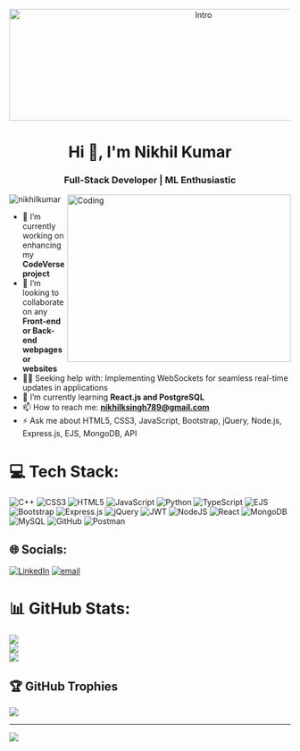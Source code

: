 <p align="center">
  <img src="https://i.pinimg.com/originals/7a/e3/c7/7ae3c7ad104a968dc735871c0bf17608.gif" alt="Intro" height="200" width="680">
</p>


<h1 align="center">Hi 👋, I'm Nikhil Kumar</h1>
<h3 align="center"> Full-Stack Developer | ML Enthusiastic</h3>

<img align="right" alt="Coding" height="300" width="400" src="https://i.pinimg.com/originals/90/70/32/9070324cdfc07c68d60eed0c39e77573.gif">

<p align="left">
  <img src="https://komarev.com/ghpvc/?username=niikhilkumar&label=Profile%20views&color=0e75b6&style=flat" alt="nikhilkumar" />
</p>

- 🔭 I’m currently working on enhancing my **CodeVerse project**
- 🌱  I’m looking to collaborate on any **Front-end or Back-end webpages or websites**
- 👨‍💻  Seeking help with: Implementing WebSockets for seamless real-time updates in applications
- 💬 I’m currently learning **React.js and PostgreSQL**
- 📫 How to reach me: **nikhilksingh789@gmail.com**
- ⚡ Ask me about HTML5, CSS3, JavaScript, Bootstrap, jQuery, Node.js, Express.js, EJS, MongoDB, API

# 💻 Tech Stack:
![C++](https://img.shields.io/badge/c++-%2300599C.svg?style=for-the-badge&logo=c%2B%2B&logoColor=white) ![CSS3](https://img.shields.io/badge/css3-%231572B6.svg?style=for-the-badge&logo=css3&logoColor=white) ![HTML5](https://img.shields.io/badge/html5-%23E34F26.svg?style=for-the-badge&logo=html5&logoColor=white) ![JavaScript](https://img.shields.io/badge/javascript-%23323330.svg?style=for-the-badge&logo=javascript&logoColor=%23F7DF1E) ![Python](https://img.shields.io/badge/python-3670A0?style=for-the-badge&logo=python&logoColor=ffdd54) ![TypeScript](https://img.shields.io/badge/typescript-%23007ACC.svg?style=for-the-badge&logo=typescript&logoColor=white) ![EJS](https://img.shields.io/badge/ejs-%23B4CA65.svg?style=for-the-badge&logo=ejs&logoColor=black) ![Bootstrap](https://img.shields.io/badge/bootstrap-%238511FA.svg?style=for-the-badge&logo=bootstrap&logoColor=white) ![Express.js](https://img.shields.io/badge/express.js-%23404d59.svg?style=for-the-badge&logo=express&logoColor=%2361DAFB) ![jQuery](https://img.shields.io/badge/jquery-%230769AD.svg?style=for-the-badge&logo=jquery&logoColor=white) ![JWT](https://img.shields.io/badge/JWT-black?style=for-the-badge&logo=JSON%20web%20tokens) ![NodeJS](https://img.shields.io/badge/node.js-6DA55F?style=for-the-badge&logo=node.js&logoColor=white) ![React](https://img.shields.io/badge/react-%2320232a.svg?style=for-the-badge&logo=react&logoColor=%2361DAFB) ![MongoDB](https://img.shields.io/badge/MongoDB-%234ea94b.svg?style=for-the-badge&logo=mongodb&logoColor=white) ![MySQL](https://img.shields.io/badge/mysql-4479A1.svg?style=for-the-badge&logo=mysql&logoColor=white) ![GitHub](https://img.shields.io/badge/github-%23121011.svg?style=for-the-badge&logo=github&logoColor=white) ![Postman](https://img.shields.io/badge/Postman-FF6C37?style=for-the-badge&logo=postman&logoColor=white)

## 🌐 Socials:
[![LinkedIn](https://img.shields.io/badge/LinkedIn-%230077B5.svg?logo=linkedin&logoColor=white)](https://linkedin.com/in/https://www.linkedin.com/in/nikhil-kumar072005/) [![email](https://img.shields.io/badge/Email-D14836?logo=gmail&logoColor=white)](mailto:nikhilksingh789@gmail.com) 


# 📊 GitHub Stats:
![](https://github-readme-stats.vercel.app/api?username=Nikhilkumarkiit&theme=darcula&hide_border=false&include_all_commits=false&count_private=false)<br/>
![](https://nirzak-streak-stats.vercel.app/?user=Nikhilkumarkiit&theme=darcula&hide_border=false)<br/>
![](https://github-readme-stats.vercel.app/api/top-langs/?username=Nikhilkumarkiit&theme=darcula&hide_border=false&include_all_commits=false&count_private=false&layout=compact)

## 🏆 GitHub Trophies
![](https://github-profile-trophy.vercel.app/?username=Nikhilkumarkiit&theme=dracula&no-frame=false&no-bg=true&margin-w=4)

---
[![](https://visitcount.itsvg.in/api?id=Nikhilkumarkiit&icon=0&color=0)](https://visitcount.itsvg.in)

<!-- Proudly created with GPRM ( https://gprm.itsvg.in ) -->
